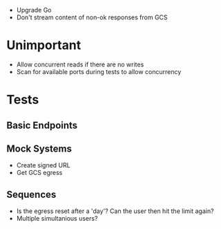 * Upgrade Go
* Don't stream content of non-ok responses from GCS

# Unimportant
 * Allow concurrent reads if there are no writes
 * Scan for available ports during tests to allow concurrency

# Tests

## Basic Endpoints

## Mock Systems
 * Create signed URL
 * Get GCS egress

## Sequences
 * Is the egress reset after a 'day'? Can the user then hit the limit again?
 * Multiple simultanious users?